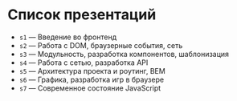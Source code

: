 # Список презентаций

- `s1` &mdash; Введение во фронтенд
- `s2` &mdash; Работа с DOM, браузерные события, сеть
- `s3` &mdash; Модульность, разработка компонентов, шаблонизация
- `s4` &mdash; Работа с сетью, разработка API
- `s5` &mdash; Архитектура проекта и роутинг, BEM
- `s6` &mdash; Графика, разработка игр в браузере
- `s7` &mdash; Современное состояние JavaScript
